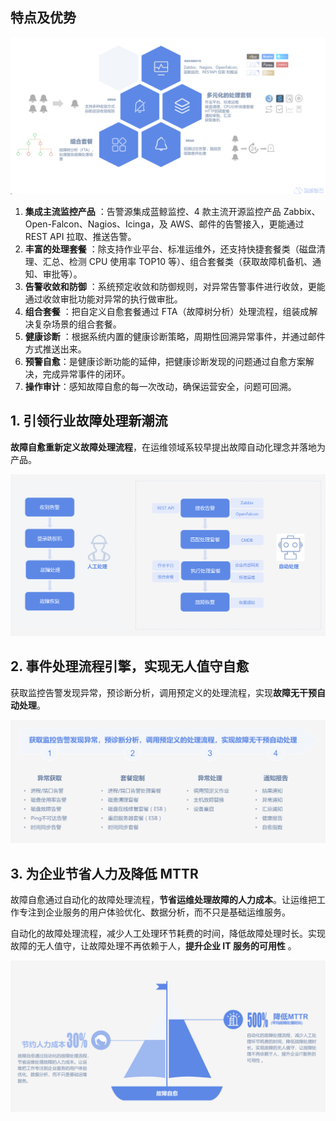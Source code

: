 ## 特点及优势

![core-function](media/core-function.png)


1. **集成主流监控产品** ：告警源集成蓝鲸监控、4 款主流开源监控产品 Zabbix、Open-Falcon、Nagios、Icinga，及 AWS、邮件的告警接入，更能通过 REST API 拉取、推送告警。
2. **丰富的处理套餐** ：除支持作业平台、标准运维外，还支持快捷套餐类（磁盘清理、汇总、检测 CPU 使用率 TOP10 等）、组合套餐类（获取故障机备机、通知、审批等）。
3. **告警收敛和防御** ：系统预定收敛和防御规则，对异常告警事件进行收敛，更能通过收敛审批功能对异常的执行做审批。
4. **组合套餐** ：把自定义自愈套餐通过 FTA（故障树分析）处理流程，组装成解决复杂场景的组合套餐。
5. **健康诊断** ：根据系统内置的健康诊断策略，周期性回溯异常事件，并通过邮件方式推送出来。
6. **预警自愈**：是健康诊断功能的延伸，把健康诊断发现的问题通过自愈方案解决，完成异常事件的闭环。
7. **操作审计**：感知故障自愈的每一次改动，确保运营安全，问题可回溯。

## 1. 引领行业故障处理新潮流

**故障自愈重新定义故障处理流程**，在运维领域系较早提出故障自动化理念并落地为产品。

![lead-trend](media/lead-trend.png)

## 2. 事件处理流程引擎，实现无人值守自愈

获取监控告警发现异常，预诊断分析，调用预定义的处理流程，实现**故障无干预自动处理**。

![enginee](media/enginee.png)



## 3. 为企业节省人力及降低 MTTR

故障自愈通过自动化的故障处理流程，**节省运维处理故障的人力成本**。让运维把工作专注到企业服务的用户体验优化、数据分析，而不只是基础运维服务。 

自动化的故障处理流程，减少人工处理环节耗费的时间，降低故障处理时长。实现故障的无人值守，让故障处理不再依赖于人，**提升企业 IT 服务的可用性** 。

![reduce_mtt](media/reduce_mttr.png)


